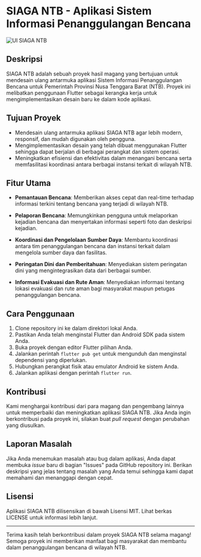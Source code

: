 # SIAGA NTB - Aplikasi Sistem Informasi Penanggulangan Bencana

![UI SIAGA NTB](https://github.com/mpratama17/siaga-ntb/blob/main/Post%201080x1350.png)

## Deskripsi

SIAGA NTB adalah sebuah proyek hasil magang yang bertujuan untuk mendesain ulang antarmuka aplikasi Sistem Informasi Penanggulangan Bencana untuk Pemerintah Provinsi Nusa Tenggara Barat (NTB). Proyek ini melibatkan penggunaan Flutter sebagai kerangka kerja untuk mengimplementasikan desain baru ke dalam kode aplikasi.

## Tujuan Proyek

- Mendesain ulang antarmuka aplikasi SIAGA NTB agar lebih modern, responsif, dan mudah digunakan oleh pengguna.
- Mengimplementasikan desain yang telah dibuat menggunakan Flutter sehingga dapat berjalan di berbagai perangkat dan sistem operasi.
- Meningkatkan efisiensi dan efektivitas dalam menangani bencana serta memfasilitasi koordinasi antara berbagai instansi terkait di wilayah NTB.

## Fitur Utama

- **Pemantauan Bencana**: Memberikan akses cepat dan real-time terhadap informasi terkini tentang bencana yang terjadi di wilayah NTB.

- **Pelaporan Bencana**: Memungkinkan pengguna untuk melaporkan kejadian bencana dan menyertakan informasi seperti foto dan deskripsi kejadian.

- **Koordinasi dan Pengelolaan Sumber Daya**: Membantu koordinasi antara tim penanggulangan bencana dan instansi terkait dalam mengelola sumber daya dan fasilitas.

- **Peringatan Dini dan Pemberitahuan**: Menyediakan sistem peringatan dini yang mengintegrasikan data dari berbagai sumber.

- **Informasi Evakuasi dan Rute Aman**: Menyediakan informasi tentang lokasi evakuasi dan rute aman bagi masyarakat maupun petugas penanggulangan bencana.

## Cara Penggunaan

1. Clone repository ini ke dalam direktori lokal Anda.
2. Pastikan Anda telah menginstal Flutter dan Android SDK pada sistem Anda.
3. Buka proyek dengan editor Flutter pilihan Anda.
4. Jalankan perintah `flutter pub get` untuk mengunduh dan menginstal dependensi yang diperlukan.
5. Hubungkan perangkat fisik atau emulator Android ke sistem Anda.
6. Jalankan aplikasi dengan perintah `flutter run`.

## Kontribusi

Kami menghargai kontribusi dari para magang dan pengembang lainnya untuk memperbaiki dan meningkatkan aplikasi SIAGA NTB. Jika Anda ingin berkontribusi pada proyek ini, silakan buat _pull request_ dengan perubahan yang diusulkan.

## Laporan Masalah

Jika Anda menemukan masalah atau bug dalam aplikasi, Anda dapat membuka _issue_ baru di bagian "Issues" pada GitHub repository ini. Berikan deskripsi yang jelas tentang masalah yang Anda temui sehingga kami dapat memahami dan menanggapi dengan cepat.

## Lisensi

Aplikasi SIAGA NTB dilisensikan di bawah Lisensi MIT. Lihat berkas LICENSE untuk informasi lebih lanjut.

---

Terima kasih telah berkontribusi dalam proyek SIAGA NTB selama magang! Semoga proyek ini memberikan manfaat bagi masyarakat dan membantu dalam penanggulangan bencana di wilayah NTB.
